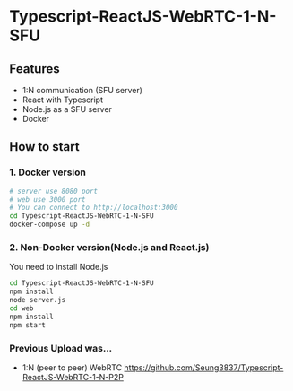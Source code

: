 # Typescript-ReactJS-WebRTC-1-N-SFU

## Features
- 1:N communication (SFU server)
- React with Typescript
- Node.js as a SFU server
- Docker

## How to start

### 1. Docker version
```sh
# server use 8080 port
# web use 3000 port
# You can connect to http://localhost:3000
cd Typescript-ReactJS-WebRTC-1-N-SFU
docker-compose up -d
```

### 2. Non-Docker version(Node.js and React.js)
You need to install Node.js
```sh
cd Typescript-ReactJS-WebRTC-1-N-SFU
npm install
node server.js
cd web
npm install
npm start
```

### Previous Upload was... 
- 1:N (peer to peer) WebRTC https://github.com/Seung3837/Typescript-ReactJS-WebRTC-1-N-P2P
